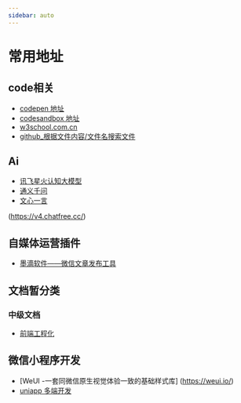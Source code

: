 ```yaml
---
sidebar: auto
---
```

# 常用地址

##  code相关
- [codepen 地址](https://codepen.io/pen/)
- [codesandbox 地址](https://codesandbox.io/s/vanilla)
- [w3school.com.cn](https://www.w3school.com.cn/tiy/t.asp?f=eg_html_basic)
- [github_根据文件内容/文件名搜索文件](https://blog.csdn.net/xuchaoxin1375/article/details/120497674)

## Ai
- [讯飞星火认知大模型](https://xinghuo.xfyun.cn/desk)
- [通义千问](https://qianwen.aliyun.com/)
- [文心一言](https://yiyan.baidu.com/)

 (https://v4.chatfree.cc/)

## 自媒体运营插件
- [墨滴软件——微信文章发布工具](https://product.mdnice.com/)
## 文档暂分类
### 中级文档
- [前端工程化](../middle/engineering/)


## 微信小程序开发
- [WeUI -一套同微信原生视觉体验一致的基础样式库] (https://weui.io/)
- [uniapp 多端开发](https://uniapp.dcloud.net.cn/tutorial/project.html)
